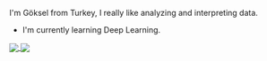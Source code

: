I'm Göksel from Turkey, I really like analyzing and interpreting data. 

- I'm currently learning  Deep Learning. 

<a href="https://github.com/erdibayir" >
  <img align="center" src="https://github-readme-stats.vercel.app/api?username=erdibayir&show_icons=true&theme=material-palenight"/>
</a>

<a href="https://github.com/erdibayir">
  <img align="center" src="https://github-readme-stats.vercel.app/api/top-langs/?username=erdibayir&langs_count=10&layout=compact&theme=material-palenight"/>
</a>

<!--
<a href = "https://github.com/erdibayir">
   <img aling="center" src="https://github-readme-stats.vercel.app/api/pin/?username=GokselOnal&repo=UniversityManagementSystem&theme=tokyonight">
</a>

<a href = "https://github.com/GokselOnal">
   <img aling="center" src="https://github-readme-stats.vercel.app/api/pin/?username=GokselOnal&repo=Artificial-Intelligence&theme=tokyonight">
</a>
-->



<!--
**GokselOnal/GokselOnal** is a ✨ _special_ ✨ repository because its `README.md` (this file) appears on your GitHub profile.

Here are some ideas to get you started:

- 🔭 I’m currently working on ...
- 🌱 I’m currently learning ...
- 👯 I’m looking to collaborate on ...
- 🤔 I’m looking for help with ...
- 💬 Ask me about ...
- 📫 How to reach me: ...
- 😄 Pronouns: ...
- ⚡ Fun fact: ...
-->
